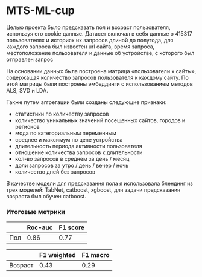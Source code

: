 # MTS-ML-cup

Целью проекта было предсказать пол и возраст пользователя, используя его cookie данные. Датасет включал в себя данные о 415317 пользователях и историях их запросов длиной до полугода, для каждого запроса был известен url сайта, время запроса, местоположение пользователя и данные об устройстве, с которого был отправлен запрос

На основании данных была построена матрица «пользователи x сайты», содержащая количество запросов пользователя к каждому сайту. По этой матрицы были построены эмбеддинги с использованием методов ALS, SVD и LDA. 

Также путем аггрегации были созданы следующие признаки:
- статистики по количеству запросов
- количество уникальных значений посещенных сайтов, городов и регионов
- мода по категориальным переменным
- среднее и максимум по цене устройства
- длительность периода активности пользователя
- отношение количества запросов к длительности
- кол-во запросов в среднем за день / месяц
- доли запросов за утро / день / вечер / ночь
- количество дней без запросов

В качестве модели для предсказания пола я использовала блендинг из трех моделей: TabNet, catboost, xgboost, для задачи предсказания возраста был обучен catboost.

### Итоговые метрики

|             | Roc-auc       | F1 score      |
|-------------| ------------- | ------------- |
|  Пол        | 0.86          | 0.77          |

|             | F1 weighted   | F1 macro      |
|-------------| ------------- | ------------- |
|  Возраст    | 0.43          | 0.29          |
